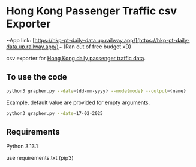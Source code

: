 # Hong Kong Passenger Traffic csv Exporter

~App link: [https://hkp-pt-daily-data.up.railway.app/](https://hkp-pt-daily-data.up.railway.app/)~ (Ran out of free budget xD)

csv exporter for [Hong Kong daily passenger traffic data](https://data.gov.hk/en-data/dataset/hk-immd-set5-statistics-daily-passenger-traffic).

## To use the code

```bash
python3 grapher.py --date={dd-mm-yyyy} --mode{mode} --output={name}
```

Example, default value are provided for empty arguments.

```bash
python3 grapher.py --date=17-02-2025
```

## Requirements

Python 3.13.1

use requirements.txt (pip3)
